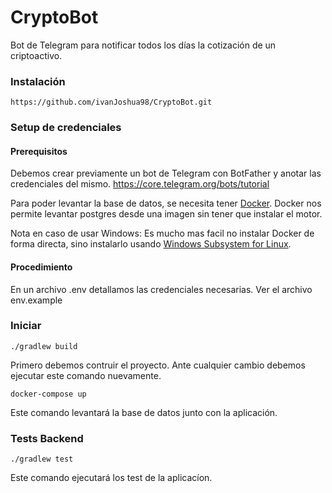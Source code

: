 # CryptoBot
Bot de Telegram para notificar todos los días la cotización de un criptoactivo.


### Instalación
```
https://github.com/ivanJoshua98/CryptoBot.git
```

### Setup de credenciales
#### Prerequisitos
Debemos crear previamente un bot de Telegram con BotFather y anotar las credenciales del mismo. https://core.telegram.org/bots/tutorial

Para poder levantar la base de datos, se necesita tener [Docker](http://www.docker.com). Docker nos permite levantar postgres desde una imagen sin tener que instalar el motor.

Nota en caso de usar Windows: Es mucho mas facil no instalar Docker de forma directa, sino instalarlo usando [Windows Subsystem for Linux](http://www.learn.microsoft.com/en-us/windows/wsl/install).

#### Procedimiento
En un archivo .env detallamos las credenciales necesarias. Ver el archivo env.example

### Iniciar
```
./gradlew build
```
Primero debemos contruir el proyecto. Ante cualquier cambio debemos ejecutar este comando nuevamente.

```
docker-compose up
```
Este comando levantará la base de datos junto con la aplicación.

### Tests Backend
```
./gradlew test
```
Este comando ejecutará los test de la aplicacíon.

